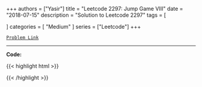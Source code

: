 
+++
authors = ["Yasir"]
title = "Leetcode 2297: Jump Game VIII"
date = "2018-07-15"
description = "Solution to Leetcode 2297"
tags = [
    
]
categories = [
    "Medium"
]
series = ["Leetcode"]
+++



[`Problem Link`](https://leetcode.com/problems/jump-game-viii/description/)

---

**Code:**

{{< highlight html >}}

{{< /highlight >}}

